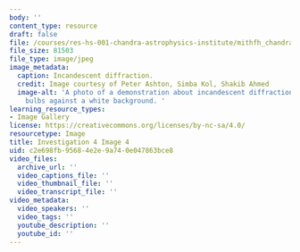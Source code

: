 ```yaml
---
body: ''
content_type: resource
draft: false
file: /courses/res-hs-001-chandra-astrophysics-institute/mithfh_chandra_inv4_df_in.jpg
file_size: 81503
file_type: image/jpeg
image_metadata:
  caption: Incandescent diffraction.
  credit: Image courtesy of Peter Ashton, Simba Kol, Shakib Ahmed
  image-alt: 'A photo of a demonstration about incandescent diffraction using light
    bulbs against a white background. '
learning_resource_types:
- Image Gallery
license: https://creativecommons.org/licenses/by-nc-sa/4.0/
resourcetype: Image
title: Investigation 4 Image 4
uid: c2e698fb-9568-4e2e-9a74-0e047863bce8
video_files:
  archive_url: ''
  video_captions_file: ''
  video_thumbnail_file: ''
  video_transcript_file: ''
video_metadata:
  video_speakers: ''
  video_tags: ''
  youtube_description: ''
  youtube_id: ''
---
```


